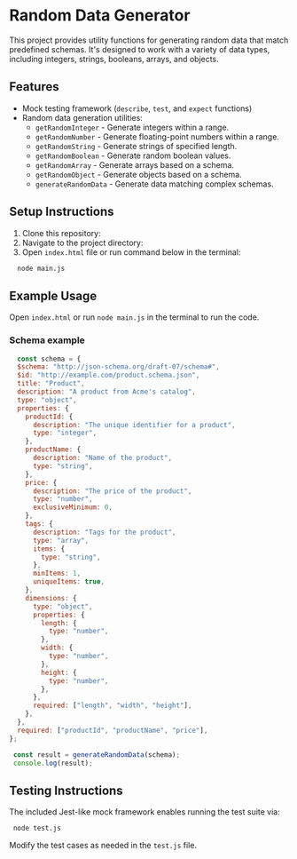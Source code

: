 # Random Data Generator
  
  This project provides utility functions for generating random data 
  that match predefined schemas. It's designed to work with a variety 
  of data types, including integers, strings, booleans, arrays, and objects.

## Features

- Mock testing framework (`describe`, `test`, and `expect` functions)
- Random data generation utilities:
  - `getRandomInteger` - Generate integers within a range.
  - `getRandomNumber` - Generate floating-point numbers within a range.
  - `getRandomString` - Generate strings of specified length.
  - `getRandomBoolean` - Generate random boolean values.
  - `getRandomArray` - Generate arrays based on a schema.
  - `getRandomObject` - Generate objects based on a schema.
  - `generateRandomData` - Generate data matching complex schemas.
  
## Setup Instructions
1. Clone this repository:
2. Navigate to the project directory:
3. Open `index.html` file or run command below in the terminal:
```bash
  node main.js
```
  
## Example Usage
Open `index.html` or run `node main.js` in the terminal to run the code.

### Schema example
```javascript
  const schema = {
  $schema: "http://json-schema.org/draft-07/schema#",
  $id: "http://example.com/product.schema.json",
  title: "Product",
  description: "A product from Acme's catalog",
  type: "object",
  properties: {
    productId: {
      description: "The unique identifier for a product",
      type: "integer",
    },
    productName: {
      description: "Name of the product",
      type: "string",
    },
    price: {
      description: "The price of the product",
      type: "number",
      exclusiveMinimum: 0,
    },
    tags: {
      description: "Tags for the product",
      type: "array",
      items: {
        type: "string",
      },
      minItems: 1,
      uniqueItems: true,
    },
    dimensions: {
      type: "object",
      properties: {
        length: {
          type: "number",
        },
        width: {
          type: "number",
        },
        height: {
          type: "number",
        },
      },
      required: ["length", "width", "height"],
    },
  },
  required: ["productId", "productName", "price"],
};

 const result = generateRandomData(schema);
 console.log(result);
 ```
  
## Testing Instructions
The included Jest-like mock framework enables running the test suite via:
```bash
 node test.js
 ```
Modify the test cases as needed in the `test.js` file.
